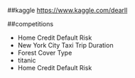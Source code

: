 ##kaggle
https://www.kaggle.com/dearll

##competitions

* Home Credit Default Risk
* New York City Taxi Trip Duration
* Forest Cover Type
* titanic
* Home Credit Default Risk
